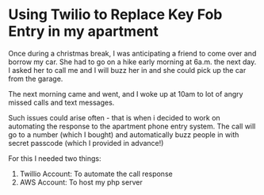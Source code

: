 # Using Twilio to Replace Key Fob Entry in my apartment

Once during a christmas break, I was anticipating a friend to come over and borrow my car. She had to go on a hike early morning at 6a.m. the next day. I asked her to call me and I will buzz her in and she could pick up the car from the garage.

The next morning came and went, and I woke up at 10am to lot of angry missed calls and text messages. 

Such issues could arise often - that is when i decided to work on automating the response to the apartment phone entry system. The call will go to a number (which I bought) and automatically buzz people in with secret passcode (which I provided in advance!)

For this I needed two things:

1. Twillio Account: To automate the call response
2. AWS Account: To host my php server
